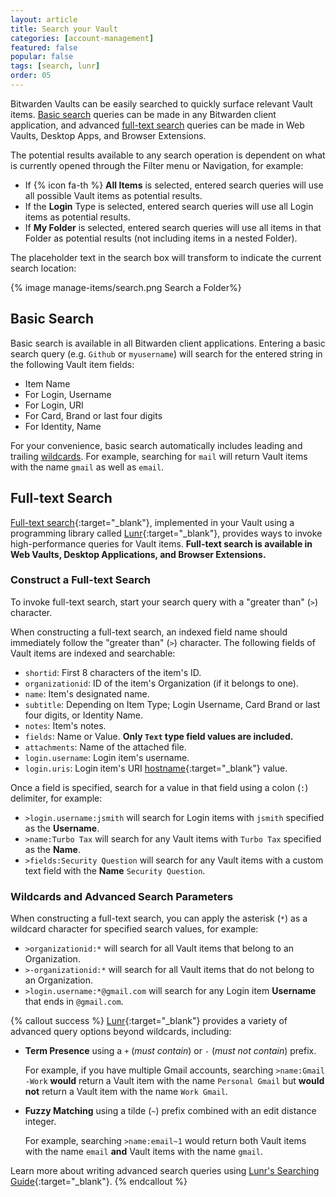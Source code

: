 ```yaml
---
layout: article
title: Search your Vault
categories: [account-management]
featured: false
popular: false
tags: [search, lunr]
order: 05
---
```


Bitwarden Vaults can be easily searched to quickly surface relevant Vault items. [Basic search](#basic-search) queries can be made in any Bitwarden client application, and advanced [full-text search](#full-text-search) queries can be made in Web Vaults, Desktop Apps, and Browser Extensions.

The potential results available to any search operation is dependent on what is currently opened through the Filter menu or Navigation, for example:

- If {% icon fa-th %} **All Items** is selected, entered search queries will use all possible Vault items as potential results.
- If the **Login** Type is selected, entered search queries will use all Login items as potential results.
- If **My Folder** is selected, entered search queries will use all items in that Folder as potential results (not including items in a nested Folder).

The placeholder text in the search box will transform to indicate the current search location:

{% image manage-items/search.png Search a Folder%}

## Basic Search

Basic search is available in all Bitwarden client applications. Entering a basic search query (e.g. `Github` or `myusername`) will search for the entered string in the following Vault item fields:

- Item Name
- For Login, Username
- For Login, URI
- For Card, Brand or last four digits
- For Identity, Name

For your convenience, basic search automatically includes leading and trailing [wildcards](#wildcards-and-advanced-search-parameters). For example, searching for `mail` will return Vault items with the name `gmail` as well as `email`.

## Full-text Search

[Full-text search](https://en.wikipedia.org/wiki/Full-text_search){:target="_blank"}, implemented in your Vault using a programming library called [Lunr](https://lunrjs.com/){:target="_blank"}, provides ways to invoke high-performance queries for Vault items. **Full-text search is available in Web Vaults, Desktop Applications, and Browser Extensions.**

### Construct a Full-text Search

To invoke full-text search, start your search query with a "greater than" (`>`) character.

When constructing a full-text search, an indexed field name should immediately follow the "greater than" (`>`) character. The following fields of Vault items are indexed and searchable:

- `shortid`: First 8 characters of the item's ID.
- `organizationid`: ID of the item's Organization (if it belongs to one).
- `name`: Item's designated name.
- `subtitle`: Depending on Item Type; Login Username, Card Brand or last four digits, or Identity Name.
- `notes`: Item's notes.
- `fields`: Name or Value. **Only `Text` type field values are included.**
- `attachments`: Name of the attached file.
- `login.username`: Login item's username.
- `login.uris`: Login item's URI [hostname](https://developer.mozilla.org/en-US/docs/Web/API/HTMLHyperlinkElementUtils/hostname){:target="_blank"} value.

Once a field is specified, search for a value in that field using a colon (`:`) delimiter, for example:

- `>login.username:jsmith` will search for Login items with `jsmith` specified as the **Username**.
- `>name:Turbo Tax` will search for any Vault items with `Turbo Tax` specified as the **Name**.
- `>fields:Security Question` will search for any Vault items with a custom text field with the **Name** `Security Question`.

### Wildcards and Advanced Search Parameters

When constructing a full-text search, you can apply the asterisk (`*`) as a wildcard character for specified search values, for example:

- `>organizationid:*` will search for all Vault items that belong to an Organization.
- `>-organizationid:*` will search for all Vault items that do not belong to an Organization.
- `>login.username:*@gmail.com` will search for any Login item **Username** that ends in `@gmail.com`.

{% callout success %}
[Lunr](https://lunrjs.com/){:target="_blank"} provides a variety of advanced query options beyond wildcards, including:
- **Term Presence** using a `+` (*must contain*) or `-` (*must not contain*) prefix.

   For example, if you have multiple Gmail accounts, searching `>name:Gmail -Work` **would** return a Vault item with the name `Personal Gmail` but **would not** return a Vault item with the name `Work Gmail`.
- **Fuzzy Matching** using a tilde (`~`) prefix combined with an edit distance integer.

   For example, searching `>name:email~1` would return both Vault items with the name `email` **and** Vault items with the name `gmail`.

Learn more about writing advanced search queries using [Lunr's Searching Guide](https://lunrjs.com/guides/searching.html){:target="_blank"}.
{% endcallout %}
